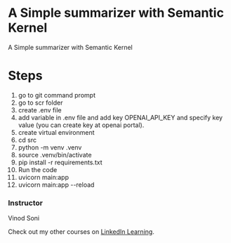 # A Simple summarizer with Semantic Kernel
A Simple summarizer with Semantic Kernel


# Steps
1. go to git command prompt
2. go to scr folder
3. create .env file
4. add variable in .env file and add key OPENAI_API_KEY and specify key value (you can create key at openai portal).
5. create virtual environment
6. cd src
7. python -m venv .venv
8. source .venv/bin/activate
9. pip install -r requirements.txt
10. Run the code
11. uvicorn main:app
12. uvicorn main:app --reload

### Instructor

Vinod Soni

                            

Check out my other courses on [LinkedIn Learning](https://www.linkedin.com/learning/instructors/denys-linkov).

[lil-course-url]: https://www.linkedin.com/learning/building-apps-with-ai-tools-chatgpt-semantic-kernel-and-langchain?dApp=59033956&leis=LAA
[lil-thumbnail-url]: https://media.licdn.com/dms/image/D560DAQENsHoqO_7Y1Q/learning-public-crop_675_1200/0/1694035139061?e=2147483647&v=beta&t=cCnp-C_2NN9JnQM_fHZlVyjfMrGzfgpiGXv5i4Y_5mM
